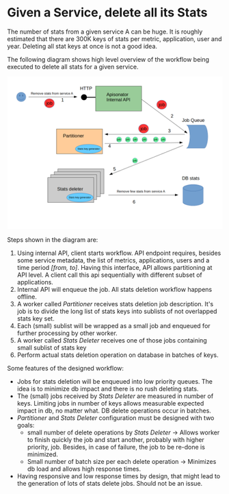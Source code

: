 # Given a Service, delete all its Stats

The number of stats from a given service A can be huge.
It is roughly estimated that there are 300K keys of stats per metric, application, user and year.
Deleting all stat keys at once is not a good idea.

The following diagram shows high level overview of the workflow being executed to delete all stats
for a given service.

![high level overview](delete_stats.png)

Steps shown in the diagram are:

1. Using internal API, client starts workflow. API endpoint requires, besides some service metadata,
the list of metrics, applications, users and a time period *[from, to]*. Having this interface,
API allows partitioning at API level.
A client call this api sequentially with different subset of applications.
1. Internal API will enqueue the job. All stats deletion workflow happens offline.
1. A worker called *Partitioner* receives stats deletion job description.
It's job is to divide the long list of stats keys into sublists of not overlapped stats key set.
1. Each (small) sublist will be wrapped as a small job and enqueued for further processing by other worker.
1. A worker called *Stats Deleter* receives one of those jobs containing small sublist of stats key
1. Perform actual stats deletion operation on database in batches of keys.

Some features of the designed workflow:

* Jobs for stats deletion will be enqueued into low priority queues.
The idea is to minimize db impact and there is no rush deleting stats.
* The (small) jobs received by *Stats Deleter* are measured in number of keys.
Limiting jobs in number of keys allows measurable expected impact in db, no matter what.
DB delete operations occur in batches.
* *Partitioner* and *Stats Deleter* configuration must be designed with two goals:
  * small number of delete operations by *Stats Deleter* -> Allows worker to finish quickly the job
  and start another, probably with higher priority, job. Besides, in case of failure,
  the job to be re-done is minimized.
  * Small number of batch size per each delete operation -> Minimizes db load and allows high response times.
* Having responsive and low response times by design, that might lead to the generation of lots of stats delete jobs.
Should not be an issue.
